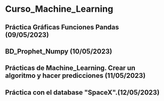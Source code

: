 # Curso_Machine_Learning
## Práctica Gráficas Funciones Pandas (09/05/2023)
## BD_Prophet_Numpy (10/05/2023)
## Prácticas de Machine_Learning. Crear un algoritmo y hacer predicciones (11/05/2023)
## Práctica con el database "SpaceX".(12/05/2023)

